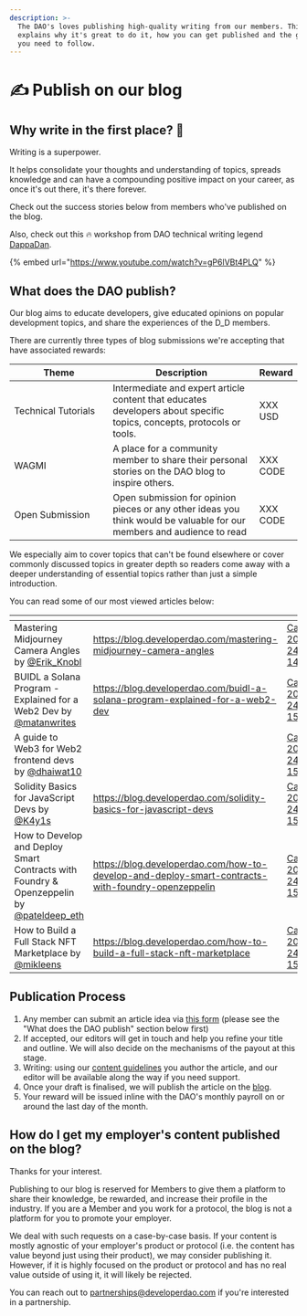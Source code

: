 ```yaml
---
description: >-
  The DAO's loves publishing high-quality writing from our members. This page
  explains why it's great to do it, how you can get published and the guidelines
  you need to follow.
---
```


# ✍ Publish on our blog

## Why write in the first place? 🤔

Writing is a superpower.

It helps consolidate your thoughts and understanding of topics, spreads knowledge and can have a compounding positive impact on your career, as once it's out there, it's there forever.

Check out the success stories below from members who've published on the blog.

Also, check out this 🔥 workshop from DAO technical writing legend [DappaDan](https://twitter.com/DAppaDanDev).

{% embed url="https://www.youtube.com/watch?v=gP6lVBt4PLQ" %}

## What does the DAO publish?

Our blog aims to educate developers, give educated opinions on popular development topics, and share the experiences of the D\_D members.

There are currently three types of blog submissions we're accepting that have associated rewards:

<table data-full-width="false"><thead><tr><th width="197">Theme</th><th width="325.3333333333333">Description</th><th>Reward</th></tr></thead><tbody><tr><td>Technical Tutorials</td><td>Intermediate and expert article content that educates developers about specific topics, concepts, protocols or tools.</td><td>XXX USD</td></tr><tr><td>WAGMI</td><td>A place for a community member to share their personal stories on the DAO blog to inspire others.</td><td>XXX CODE</td></tr><tr><td>Open Submission</td><td>Open submission for opinion pieces or any other ideas you think would be valuable for our members and audience to read</td><td>XXX CODE</td></tr></tbody></table>

We especially aim to cover topics that can't be found elsewhere or cover commonly discussed topics in greater depth so readers come away with a deeper understanding of essential topics rather than just a simple introduction.

You can read some of our most viewed articles below:

<table data-view="cards" data-full-width="false"><thead><tr><th></th><th data-hidden data-card-target data-type="content-ref"></th><th data-hidden data-card-cover data-type="files"></th></tr></thead><tbody><tr><td>Mastering Midjourney Camera Angles by <a href="https://twitter.com/Erik_Knobl">@Erik_Knobl</a></td><td><a href="https://blog.developerdao.com/mastering-midjourney-camera-angles">https://blog.developerdao.com/mastering-midjourney-camera-angles</a></td><td><a href="../.gitbook/assets/Capture-2023-08-24-145925.png">Capture-2023-08-24-145925.png</a></td></tr><tr><td>BUIDL a Solana Program - Explained for a Web2 Dev by <a href="https://twitter.com/matanwrites">@matanwrites</a></td><td><a href="https://blog.developerdao.com/buidl-a-solana-program-explained-for-a-web2-dev">https://blog.developerdao.com/buidl-a-solana-program-explained-for-a-web2-dev</a></td><td><a href="../.gitbook/assets/Capture-2023-08-24-150013.png">Capture-2023-08-24-150013.png</a></td></tr><tr><td>A guide to Web3 for Web2 frontend devs by <a href="https://twitter.com/dhaiwat10">@dhaiwat10</a></td><td></td><td><a href="../.gitbook/assets/Capture-2023-08-24-150142.png">Capture-2023-08-24-150142.png</a></td></tr><tr><td>Solidity Basics for JavaScript Devs by <a href="https://twitter.com/k4y1s">@K4y1s</a></td><td><a href="https://blog.developerdao.com/solidity-basics-for-javascript-devs">https://blog.developerdao.com/solidity-basics-for-javascript-devs</a></td><td><a href="../.gitbook/assets/Capture-2023-08-24-150359.png">Capture-2023-08-24-150359.png</a></td></tr><tr><td>How to Develop and Deploy Smart Contracts with Foundry &#x26; Openzeppelin by <a href="https://twitter.com/pateldeep_eth">@pateldeep_eth</a></td><td><a href="https://blog.developerdao.com/how-to-develop-and-deploy-smart-contracts-with-foundry-openzeppelin">https://blog.developerdao.com/how-to-develop-and-deploy-smart-contracts-with-foundry-openzeppelin</a></td><td><a href="../.gitbook/assets/Capture-2023-08-24-150635.png">Capture-2023-08-24-150635.png</a></td></tr><tr><td>How to Build a Full Stack NFT Marketplace by <a href="https://twitter.com/mikleens">@mikleens</a></td><td><a href="https://blog.developerdao.com/how-to-build-a-full-stack-nft-marketplace">https://blog.developerdao.com/how-to-build-a-full-stack-nft-marketplace</a></td><td><a href="../.gitbook/assets/Capture-2023-08-24-150753.png">Capture-2023-08-24-150753.png</a></td></tr></tbody></table>

## Publication Process

1. Any member can submit an article idea via [this form](https://app.deform.cc/form/24c47ba2-7bb1-4ffb-95c4-b0084a870136) (please see the "What does the DAO publish" section below first)
2. If accepted, our editors will get in touch and help you refine your title and outline. We will also decide on the mechanisms of the payout at this stage.
3. Writing: using our [content guidelines](https://docs.google.com/document/d/1fBQil8YI1tDRFMLzr\_if3CiuJfZPS7JEGRXQcaE56xk/edit#heading=h.hthkxwlbvt1q) you author the article, and our editor will be available along the way if you need support.
4. Once your draft is finalised, we will publish the article on the [blog](https://blog.developerdao.com/).
5. Your reward will be issued inline with the DAO's monthly payroll on or around the last day of the month.

## How do I get my employer's content published on the blog?

Thanks for your interest.

Publishing to our blog is reserved for Members to give them a platform to share their knowledge, be rewarded, and increase their profile in the industry. If you are a Member and you work for a protocol, the blog is not a platform for you to promote your employer.

We deal with such requests on a case-by-case basis. If your content is mostly agnostic of your employer's product or protocol (i.e. the content has value beyond just using their product), we may consider publishing it. However, if it is highly focused on the product or protocol and has no real value outside of using it, it will likely be rejected.

You can reach out to partnerships@developerdao.com if you're interested in a partnership.
